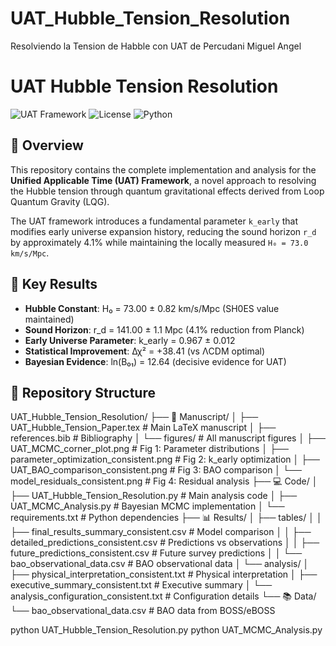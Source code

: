 # UAT_Hubble_Tension_Resolution
Resolviendo la Tension de Habble con UAT de Percudani Miguel Angel
# UAT Hubble Tension Resolution

![UAT Framework](https://img.shields.io/badge/Framework-UAT-blue)
![License](https://img.shields.io/badge/License-MIT-green)
![Python](https://img.shields.io/badge/Python-3.8%2B-blue)

## 📖 Overview

This repository contains the complete implementation and analysis for the **Unified Applicable Time (UAT) Framework**, a novel approach to resolving the Hubble tension through quantum gravitational effects derived from Loop Quantum Gravity (LQG).

The UAT framework introduces a fundamental parameter `k_early` that modifies early universe expansion history, reducing the sound horizon `r_d` by approximately 4.1% while maintaining the locally measured `H₀ = 73.0 km/s/Mpc`.

## 🎯 Key Results

- **Hubble Constant**: H₀ = 73.00 ± 0.82 km/s/Mpc (SH0ES value maintained)
- **Sound Horizon**: r_d = 141.00 ± 1.1 Mpc (4.1% reduction from Planck)
- **Early Universe Parameter**: k_early = 0.967 ± 0.012
- **Statistical Improvement**: Δχ² = +38.41 (vs ΛCDM optimal)
- **Bayesian Evidence**: ln(B₀₁) = 12.64 (decisive evidence for UAT)

## 📁 Repository Structure
UAT_Hubble_Tension_Resolution/
├── 📄 Manuscript/
│ ├── UAT_Hubble_Tension_Paper.tex # Main LaTeX manuscript
│ ├── references.bib # Bibliography
│ └── figures/ # All manuscript figures
│ ├── UAT_MCMC_corner_plot.png # Fig 1: Parameter distributions
│ ├── parameter_optimization_consistent.png # Fig 2: k_early optimization
│ ├── UAT_BAO_comparison_consistent.png # Fig 3: BAO comparison
│ └── model_residuals_consistent.png # Fig 4: Residual analysis
├── 💻 Code/
│ ├── UAT_Hubble_Tension_Resolution.py # Main analysis code
│ ├── UAT_MCMC_Analysis.py # Bayesian MCMC implementation
│ └── requirements.txt # Python dependencies
├── 📊 Results/
│ ├── tables/
│ │ ├── final_results_summary_consistent.csv # Model comparison
│ │ ├── detailed_predictions_consistent.csv # Predictions vs observations
│ │ ├── future_predictions_consistent.csv # Future survey predictions
│ │ └── bao_observational_data.csv # BAO observational data
│ └── analysis/
│ ├── physical_interpretation_consistent.txt # Physical interpretation
│ ├── executive_summary_consistent.txt # Executive summary
│ └── analysis_configuration_consistent.txt # Configuration details
└── 📚 Data/
└── bao_observational_data.csv # BAO data from BOSS/eBOSS

python UAT_Hubble_Tension_Resolution.py
python UAT_MCMC_Analysis.py


